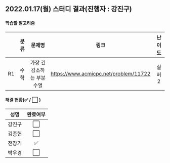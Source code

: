 ## 2022.01.17(월) 스터디 결과(진행자 : 강진구)

#### 학습할 알고리즘

|      | 분류 |           문제명           |                 링크                  | 난이도 |
| :--: | :--: | :------------------------: | :-----------------------------------: | :----: |
|  R1  | 수학 | 가장 긴 감소하는 부분 수열 | https://www.acmicpc.net/problem/11722 | 실버2  |

#### 해결 현황(:white_check_mark: / :white_large_square:  )

|  성명  |       완료여부       |
| :----: | :------------------: |
| 강진구 | :white_large_square: |
| 김종현 | :white_large_square: |
| 전창기 | :white_check_mark: |
| 박우경 | :white_large_square: |


